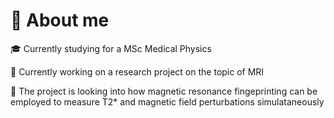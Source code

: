 # 👋 About me

🎓 Currently studying for a MSc Medical Physics

🔭 Currently working on a research project on the topic of MRI

🧲 The project is looking into how magnetic resonance fingeprinting can be employed to measure T2* and magnetic field perturbations simulataneously

<!--
**kevinmcnally000/kevinmcnally000** is a ✨ _special_ ✨ repository because its `README.md` (this file) appears on your GitHub profile.

Here are some ideas to get you started:

- 🔭 I’m currently working on ...
- 🌱 I’m currently learning ...
- 👯 I’m looking to collaborate on ...
- 🤔 I’m looking for help with ...
- 💬 Ask me about ...
- 📫 How to reach me: ...
- 😄 Pronouns: ...
- ⚡ Fun fact: ...
-->
